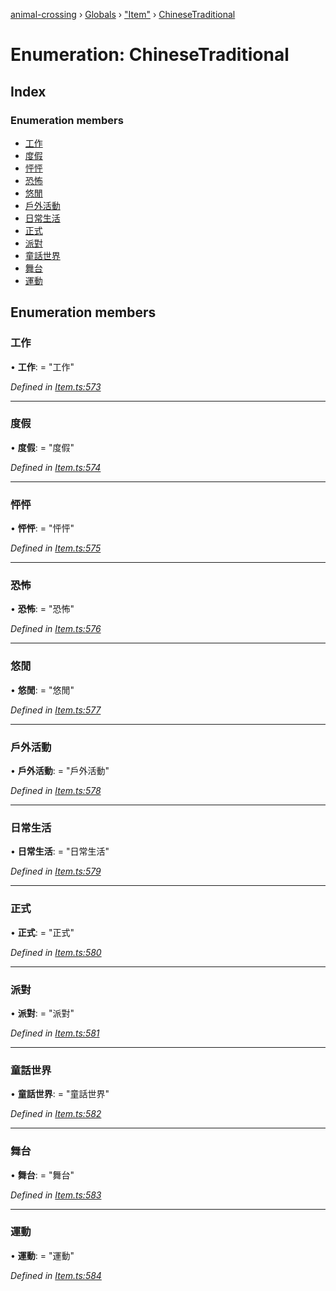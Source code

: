 [animal-crossing](../README.md) › [Globals](../globals.md) › ["Item"](../modules/_item_.md) › [ChineseTraditional](_item_.chinesetraditional.md)

# Enumeration: ChineseTraditional

## Index

### Enumeration members

* [工作](_item_.chinesetraditional.md#工作)
* [度假](_item_.chinesetraditional.md#度假)
* [怦怦](_item_.chinesetraditional.md#怦怦)
* [恐怖](_item_.chinesetraditional.md#恐怖)
* [悠閒](_item_.chinesetraditional.md#悠閒)
* [戶外活動](_item_.chinesetraditional.md#戶外活動)
* [日常生活](_item_.chinesetraditional.md#日常生活)
* [正式](_item_.chinesetraditional.md#正式)
* [派對](_item_.chinesetraditional.md#派對)
* [童話世界](_item_.chinesetraditional.md#童話世界)
* [舞台](_item_.chinesetraditional.md#舞台)
* [運動](_item_.chinesetraditional.md#運動)

## Enumeration members

###  工作

• **工作**: = "工作"

*Defined in [Item.ts:573](https://github.com/Norviah/animal-crossing/blob/2672d28/module/types/Item.ts#L573)*

___

###  度假

• **度假**: = "度假"

*Defined in [Item.ts:574](https://github.com/Norviah/animal-crossing/blob/2672d28/module/types/Item.ts#L574)*

___

###  怦怦

• **怦怦**: = "怦怦"

*Defined in [Item.ts:575](https://github.com/Norviah/animal-crossing/blob/2672d28/module/types/Item.ts#L575)*

___

###  恐怖

• **恐怖**: = "恐怖"

*Defined in [Item.ts:576](https://github.com/Norviah/animal-crossing/blob/2672d28/module/types/Item.ts#L576)*

___

###  悠閒

• **悠閒**: = "悠閒"

*Defined in [Item.ts:577](https://github.com/Norviah/animal-crossing/blob/2672d28/module/types/Item.ts#L577)*

___

###  戶外活動

• **戶外活動**: = "戶外活動"

*Defined in [Item.ts:578](https://github.com/Norviah/animal-crossing/blob/2672d28/module/types/Item.ts#L578)*

___

###  日常生活

• **日常生活**: = "日常生活"

*Defined in [Item.ts:579](https://github.com/Norviah/animal-crossing/blob/2672d28/module/types/Item.ts#L579)*

___

###  正式

• **正式**: = "正式"

*Defined in [Item.ts:580](https://github.com/Norviah/animal-crossing/blob/2672d28/module/types/Item.ts#L580)*

___

###  派對

• **派對**: = "派對"

*Defined in [Item.ts:581](https://github.com/Norviah/animal-crossing/blob/2672d28/module/types/Item.ts#L581)*

___

###  童話世界

• **童話世界**: = "童話世界"

*Defined in [Item.ts:582](https://github.com/Norviah/animal-crossing/blob/2672d28/module/types/Item.ts#L582)*

___

###  舞台

• **舞台**: = "舞台"

*Defined in [Item.ts:583](https://github.com/Norviah/animal-crossing/blob/2672d28/module/types/Item.ts#L583)*

___

###  運動

• **運動**: = "運動"

*Defined in [Item.ts:584](https://github.com/Norviah/animal-crossing/blob/2672d28/module/types/Item.ts#L584)*
